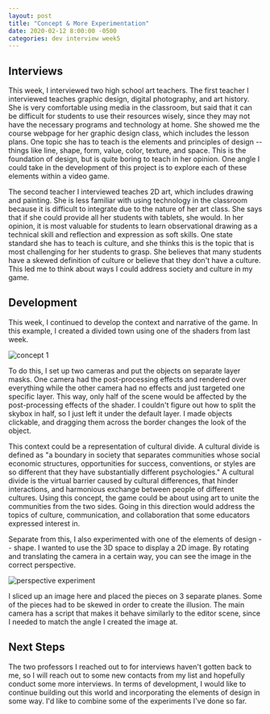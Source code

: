 ```yaml
---
layout: post
title: "Concept & More Experimentation"
date: 2020-02-12 8:00:00 -0500
categories: dev interview week5
---
```


## Interviews
This week, I interviewed two high school art teachers. The first teacher I interviewed teaches graphic design, digital photography, and art history. She is very comfortable using media in the classroom, but said that it can be difficult for students to use their resources wisely, since they may not have the necessary programs and technology at home. She showed me the course webpage for her graphic design class, which includes the lesson plans. One topic she has to teach is the elements and principles of design -- things like line, shape, form, value, color, texture, and space. This is the foundation of design, but is quite boring to teach in her opinion. One angle I could take in the development of this project is to explore each of these elements within a video game.

The second teacher I interviewed teaches 2D art, which includes drawing and painting. She is less familiar with using technology in the classroom because it is difficult to integrate due to the nature of her art class. She says that if she could provide all her students with tablets, she would. In her opinion, it is most valuable for students to learn observational drawing as a technical skill and reflection and expression as soft skills. One state standard she has to teach is culture, and she thinks this is the topic that is most challenging for her students to grasp. She believes that many students have a skewed definition of culture or believe that they don't have a culture. This led me to think about ways I could address society and culture in my game.

## Development
This week, I continued to develop the context and narrative of the game. In this example, I created a divided town using one of the shaders from last week.

![concept 1](/assets/concept1.gif)

To do this, I set up two cameras and put the objects on separate layer masks. One camera had the post-processing effects and rendered over everything while the other camera had no effects and just targeted one specific layer. This way, only half of the scene would be affected by the post-processing effects of the shader. I couldn't figure out how to split the skybox in half, so I just left it under the default layer. I made objects clickable, and dragging them across the border changes the look of the object.

This context could be a representation of cultural divide. A cultural divide is defined as "a boundary in society that separates communities whose social economic structures, opportunities for success, conventions, or styles are so different that they have substantially different psychologies." A cultural divide is the virtual barrier caused by cultural differences, that hinder interactions, and harmonious exchange between people of different cultures. Using this concept, the game could be about using art to unite the communities from the two sides. Going in this direction would address the topics of culture, communication, and collaboration that some educators expressed interest in.

Separate from this, I also experimented with one of the elements of design -- shape. I wanted to use the 3D space to display a 2D image. By rotating and translating the camera in a certain way, you can see the image in the correct perspective.

![perspective experiment](/assets/perspective.gif)

I sliced up an image here and placed the pieces on 3 separate planes. Some of the pieces had to be skewed in order to create the illusion. The main camera has a script that makes it behave similarly to the editor scene, since I needed to match the angle I created the image at.

## Next Steps
The two professors I reached out to for interviews haven't gotten back to me, so I will reach out to some new contacts from my list and hopefully conduct some more interviews. In terms of development, I would like to continue building out this world and incorporating the elements of design in some way. I'd like to combine some of the experiments I've done so far.
